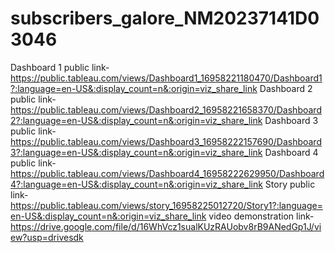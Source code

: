 # subscribers_galore_NM20237141D03046
Dashboard 1 public link-https://public.tableau.com/views/Dashboard1_16958221180470/Dashboard1?:language=en-US&:display_count=n&:origin=viz_share_link
Dashboard 2 public link-https://public.tableau.com/views/Dashboard2_16958221658370/Dashboard2?:language=en-US&:display_count=n&:origin=viz_share_link
Dashboard 3 public link-https://public.tableau.com/views/Dashboard3_16958222157690/Dashboard3?:language=en-US&:display_count=n&:origin=viz_share_link
Dashboard 4 public link-https://public.tableau.com/views/Dashboard4_16958222629950/Dashboard4?:language=en-US&:display_count=n&:origin=viz_share_link
Story public link-https://public.tableau.com/views/story_16958225012720/Story1?:language=en-US&:display_count=n&:origin=viz_share_link
video demonstration link-https://drive.google.com/file/d/16WhVcz1sualKUzRAUobv8rB9ANedGp1J/view?usp=drivesdk
